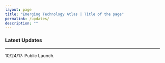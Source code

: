 ```yaml
---
layout: page
title: "Emerging Technology Atlas | Title of the page"
permalink: /updates/
description: ""
---
```


### Latest Updates

***
</p>
10/24/17: Public Launch. <p>
